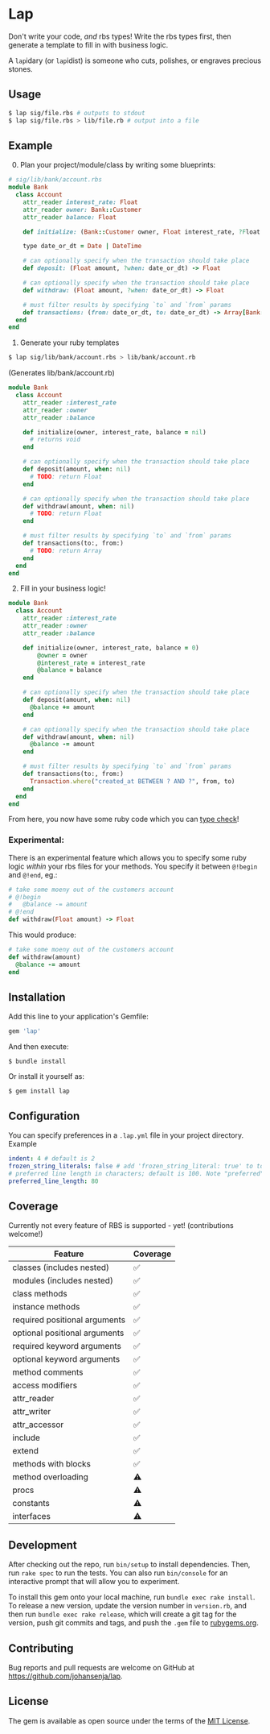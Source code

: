 # Lap

Don't write your code, *and* rbs types! Write the rbs types first, then generate a template to
fill in with business logic.

A `lap`idary (or `lap`idist) is someone who cuts, polishes, or engraves precious stones.

## Usage

```sh
$ lap sig/file.rbs # outputs to stdout
$ lap sig/file.rbs > lib/file.rb # output into a file
```

## Example

0. Plan your project/module/class by writing some blueprints:
```ruby
# sig/lib/bank/account.rbs
module Bank
  class Account
    attr_reader interest_rate: Float
    attr_reader owner: Bank::Customer
    attr_reader balance: Float

    def initialize: (Bank::Customer owner, Float interest_rate, ?Float balance) -> void

    type date_or_dt = Date | DateTime

    # can optionally specify when the transaction should take place
    def deposit: (Float amount, ?when: date_or_dt) -> Float

    # can optionally specify when the transaction should take place
    def withdraw: (Float amount, ?when: date_or_dt) -> Float

    # must filter results by specifying `to` and `from` params
    def transactions: (from: date_or_dt, to: date_or_dt) -> Array[Bank::Transaction]
  end
end
```

1. Generate your ruby templates

```sh
$ lap sig/lib/bank/account.rbs > lib/bank/account.rb
```

(Generates lib/bank/account.rb)
```ruby
module Bank
  class Account
    attr_reader :interest_rate
    attr_reader :owner
    attr_reader :balance

    def initialize(owner, interest_rate, balance = nil)
      # returns void
    end

    # can optionally specify when the transaction should take place
    def deposit(amount, when: nil)
      # TODO: return Float
    end

    # can optionally specify when the transaction should take place
    def withdraw(amount, when: nil)
      # TODO: return Float
    end

    # must filter results by specifying `to` and `from` params
    def transactions(to:, from:)
      # TODO: return Array
    end
  end
end
```

2. Fill in your business logic!

```ruby
module Bank
  class Account
    attr_reader :interest_rate
    attr_reader :owner
    attr_reader :balance

    def initialize(owner, interest_rate, balance = 0)
        @owner = owner
        @interest_rate = interest_rate
        @balance = balance
    end

    # can optionally specify when the transaction should take place
    def deposit(amount, when: nil)
      @balance += amount
    end

    # can optionally specify when the transaction should take place
    def withdraw(amount, when: nil)
      @balance -= amount
    end

    # must filter results by specifying `to` and `from` params
    def transactions(to:, from:)
      Transaction.where("created_at BETWEEN ? AND ?", from, to)
    end
  end
end
```

From here, you now have some ruby code which you can [type check](https://github.com/soutaro/steep)!

### Experimental:

There is an experimental feature which allows you to specify some ruby logic *within* your rbs files
for your methods. You specify it between `@!begin` and `@!end`, eg.:

```ruby
# take some moeny out of the customers account
# @!begin
#   @balance -= amount
# @!end
def withdraw(Float amount) -> Float
```
This would produce:

```ruby
# take some moeny out of the customers account
def withdraw(amount)
  @balance -= amount
end
```

## Installation

Add this line to your application's Gemfile:

```ruby
gem 'lap'
```

And then execute:

    $ bundle install

Or install it yourself as:

    $ gem install lap

## Configuration

You can specify preferences in a `.lap.yml` file in your project directory. Example

```yml
indent: 4 # default is 2
frozen_string_literals: false # add 'frozen_string_literal: true' to top of file; default is true
# preferred line length in characters; default is 100. Note "preferred" - not always a guarantee
preferred_line_length: 80
```

## Coverage

Currently not every feature of RBS is supported - yet! (contributions
welcome!)

Feature|Coverage
---|---
classes (includes nested)|✅
modules (includes nested)|✅
class methods|✅
instance methods|✅
required positional arguments|✅
optional positional arguments|✅
required keyword arguments|✅
optional keyword arguments|✅
method comments|✅
access modifiers|✅
attr_reader|✅
attr_writer|✅
attr_accessor|✅
include|✅
extend|✅
methods with blocks|✅
method overloading|⚠️
procs|⚠️
constants|⚠️
interfaces|⚠️

## Development

After checking out the repo, run `bin/setup` to install dependencies. Then, run `rake spec` to run the tests. You can also run `bin/console` for an interactive prompt that will allow you to experiment.

To install this gem onto your local machine, run `bundle exec rake install`. To release a new version, update the version number in `version.rb`, and then run `bundle exec rake release`, which will create a git tag for the version, push git commits and tags, and push the `.gem` file to [rubygems.org](https://rubygems.org).

## Contributing

Bug reports and pull requests are welcome on GitHub at https://github.com/johansenja/lap.


## License

The gem is available as open source under the terms of the [MIT License](https://opensource.org/licenses/MIT).
